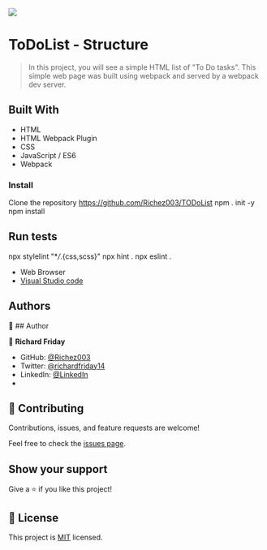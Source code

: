 ![](https://img.shields.io/badge/Microverse-blueviolet)

# ToDoList - Structure

> In this project, you will see a simple HTML list of "To Do tasks". This simple web page was built using webpack and served by a webpack dev server.

## Built With

- HTML
- HTML Webpack Plugin
- CSS
- JavaScript / ES6
- Webpack

### Install

Clone the repository
https://github.com/Richez003/TODoList
npm . init -y
npm install

## Run tests

npx stylelint "\*_/_.{css,scss}"
npx hint .
npx eslint .

- Web Browser
- [Visual Studio code](https://code.visualstudio.com/)

## Authors

👤 ## Author

👤 **Richard Friday**

- GitHub: [@Richez003](https://github.com/Richez003)
- Twitter: [@richardfriday14](https://twitter.com/richardfriday14)
- LinkedIn: [@LinkedIn](https://www.linkedin.com/in/richard-friday-54980718a)
- 
## 🤝 Contributing

Contributions, issues, and feature requests are welcome!

Feel free to check the [issues page](https://github.com/Richez003/TODoList/issues).

## Show your support

Give a ⭐️ if you like this project!

## 📝 License

This project is [MIT](./MIT.md) licensed.

